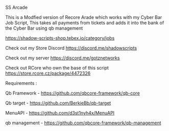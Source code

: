 SS Arcade

This is a Modfied version of Recore Arade which works with my Cyber Bar Job Script, This takes all payments from tickets and adds it into the bank of the Cyber Bar using qb management

https://shadow-scripts-shop.tebex.io/category/jobs

Check out my Store Discord https://discord.me/shadowscripts

Check out my server https://discord.me/gotznetworks

Check out RCore who own the base of this script https://store.rcore.cz/package/4472326

Requirements :

Qb Framework - https://github.com/qbcore-framework/qb-core

Qb target - https://github.com/BerkieBb/qb-target

MenuAPI - https://github.com/d3st1nyh4x/MenuAPI

qb management - https://github.com/qbcore-framework/qb-management